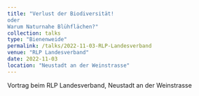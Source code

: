 ```yaml
---
title: "Verlust der Biodiversität!
oder
Warum Naturnahe Blühflächen?"
collection: talks
type: "Bienenweide"
permalink: /talks/2022-11-03-RLP-Landesverband
venue: "RLP Landesverband"
date: 2022-11-03
location: "Neustadt an der Weinstrasse"
---
```


Vortrag beim RLP Landesverband, Neustadt an der Weinstrasse